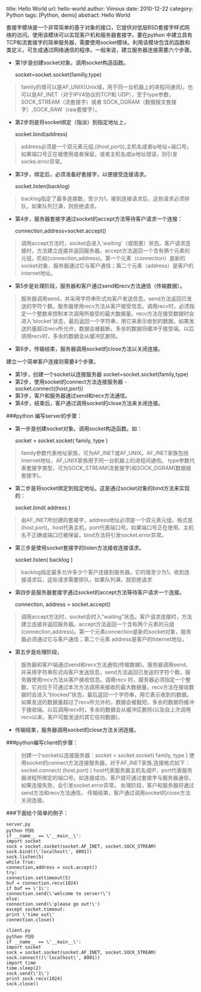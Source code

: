 title: Hello World
url: hello-world
author: Vimous
date: 2010-12-22
category: Python
tags: [Python, demo]
abstract: Hello World

套接字模块是一个非常简单的基于对象的接口，它提供对低层BSD套接字样式网络的访问。使用该模块可以实现客户机和服务器套接字。要在python 中建立具有TCP和流套接字的简单服务器，需要使用socket模块。利用该模块包含的函数和类定义，可生成通过网络通信的程序。一般来说，建立服务器连接需要六个步骤。

- 第1步是创建socket对象。调用socket构造函数。

    socket=socket.socket(familly,type)

> family的值可以是AF_UNIX(Unix域，用于同一台机器上的进程间通讯)，也可以是AF_INET（对于IPV4协议的TCP和
> UDP），至于type参数，SOCK_STREAM（流套接字）或者
> SOCK_DGRAM（数据报文套接字）,SOCK_RAW（raw套接字）。

- 第2步则是将socket绑定（指派）到指定地址上，

    socket.bind(address)

> address必须是一个双元素元组,((host,port)),主机名或者ip地址+端口号。如果端口号正在被使用或者保留，或者主机名或ip地址错误，则引发socke.error异常。

- 第3步，绑定后，必须准备好套接字，以便接受连接请求。

    socket.listen(backlog)

> backlog指定了最多连接数，至少为1，接到连接请求后，这些请求必须排队，如果队列已满，则拒绝请求。

- 第4步，服务器套接字通过socket的accept方法等待客户请求一个连接：

    connection,address=socket.accept()

> 调用accept方法时，socket会进入\'waiting\'（或阻塞）状态。客户请求连接时，方法建立连接并返回服务器。accept方法返回一个含有俩个元素的元组，形如(connection,address)。第一个元素（connection）是新的socket对象，服务器通过它与客户通信；第二个元素（address）是客户的internet地址。

- 第5步是处理阶段，服务器和客户通过send和recv方法通信（传输数据）。

> 服务器调用send，并采用字符串形式向客户发送信息。send方法返回已发送的字符个数。服务器使用recv方法从客户接受信息。调用recv时，必须指定一个整数来控制本次调用所接受的最大数据量。recv方法在接受数据时会进入\'blocket\'状态，最后返回一个字符串，用它来表示收到的数据。如果发送的量超过recv所允许，数据会被截断。多余的数据将缓冲于接受端。以后调用recv时，多余的数据会从缓冲区删除。

- 第6步，传输结束，服务器调用socket的close方法以关闭连接。

建立一个简单客户连接则需要4个步骤。

- 第1步，创建一个socket以连接服务器 socket=socket.socket(family,type)
- 第2步，使用socket的connect方法连接服务器 -socket.connect((host,port))
- 第3步，客户和服务器通过send和recv方法通信。
- 第4步，结束后，客户通过调用socket的close方法来关闭连接。
 
###python 编写server的步骤：

- 第一步是创建socket对象。调用socket构造函数。如：

    socket = socket.socket( family, type )

> family参数代表地址家族，可为AF_INET或AF_UNIX。AF_INET家族包括Internet地址，AF_UNIX家族用于同一台机器上的进程间通信。
> type参数代表套接字类型，可为SOCK_STREAM(流套接字)和SOCK_DGRAM(数据报套接字)。

- 第二步是将socket绑定到指定地址。这是通过socket对象的bind方法来实现的：

    socket.bind( address )

> 由AF_INET所创建的套接字，address地址必须是一个双元素元组，格式是(host,port)。host代表主机，port代表端口号。如果端口号正在使用、主机名不正确或端口已被保留，bind方法将引发socket.error异常。

- 第三步是使用socket套接字的listen方法接收连接请求。

    socket.listen( backlog )

> backlog指定最多允许多少个客户连接到服务器。它的值至少为1。收到连接请求后，这些请求需要排队，如果队列满，就拒绝请求

- 第四步是服务器套接字通过socket的accept方法等待客户请求一个连接。

    connection, address = socket.accept()

> 调用accept方法时，socket会时入“waiting”状态。客户请求连接时，方法建立连接并返回服务器。accept方法返回一个含有两个元素的元组(connection,address)。第一个元素connection是新的socket对象，服务器必须通过它与客户通信；第二个元素
> address是客户的Internet地址。

- 第五步是处理阶段，

> 服务器和客户端通过send和recv方法通信(传输数据)。服务器调用send，并采用字符串形式向客户发送信息。send方法返回已发送的字符个数。服务器使用recv方法从客户接收信息。调用recv
> 时，服务器必须指定一个整数，它对应于可通过本次方法调用来接收的最大数据量。recv方法在接收数据时会进入“blocked”状态，最后返回一个字符串，用它表示收到的数据。如果发送的数据量超过了recv所允许的，数据会被截短。多余的数据将缓冲于接收端。以后调用recv时，多余的数据会从缓冲区删除(以及自上次调用recv以来，客户可能发送的其它任何数据)。

- 传输结束，服务器调用socket的close方法关闭连接。

###python编写client的步骤：

> 创建一个socket以连接服务器：socket = socket.socket( family, type )
> 使用socket的connect方法连接服务器。对于AF_INET家族,连接格式如下： socket.connect(
> (host,port) )
> host代表服务器主机名或IP，port代表服务器进程所绑定的端口号。如连接成功，客户就可通过套接字与服务器通信，如果连接失败，会引发socket.error异常。
> 处理阶段，客户和服务器将通过send方法和recv方法通信。 传输结束，客户通过调用socket的close方法关闭连接。

###下面给个简单的例子：

    server.py
    python 代码
    if __name__ == \'__main__\':
    import socket
    sock = socket.socket(socket.AF_INET, socket.SOCK_STREAM)
    sock.bind((\'localhost\', 8001))
    sock.listen(5)
    while True:
    connection,address = sock.accept()
    try:
    connection.settimeout(5)
    buf = connection.recv(1024)
    if buf == \'1\':
    connection.send(\'welcome to server!\')
    else:
    connection.send(\'please go out!\')
    except socket.timeout:
    print \'time out\'
    connection.close()

    client.py
    python 代码
    if __name__ == \'__main__\':
    import socket
    sock = socket.socket(socket.AF_INET, socket.SOCK_STREAM)
    sock.connect((\'localhost\', 8001))
    import time
    time.sleep(2)
    sock.send(\'1\')
    print sock.recv(1024)
    sock.close()
